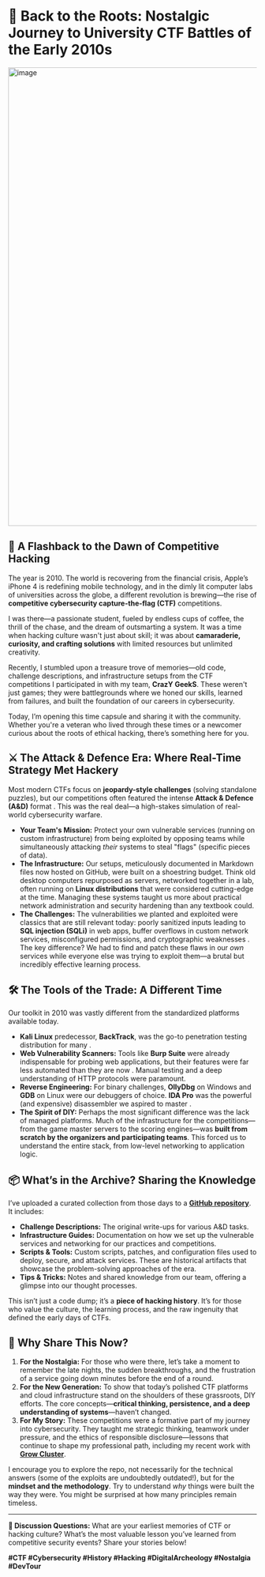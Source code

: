 
# 🔐 Back to the Roots: Nostalgic Journey to University CTF Battles of the Early 2010s

<img width="1664" height="928" alt="image" src="https://github.com/user-attachments/assets/1dfe8560-9629-44fb-9bfd-cd142073b13e" />

## 🧠 A Flashback to the Dawn of Competitive Hacking

The year is 2010. The world is recovering from the financial crisis, Apple’s iPhone 4 is redefining mobile technology, and in the dimly lit computer labs of universities across the globe, a different revolution is brewing—the rise of **competitive cybersecurity capture-the-flag (CTF)** competitions.

I was there—a passionate student, fueled by endless cups of coffee, the thrill of the chase, and the dream of outsmarting a system. It was a time when hacking culture wasn't just about skill; it was about **camaraderie, curiosity, and crafting solutions** with limited resources but unlimited creativity.

Recently, I stumbled upon a treasure trove of memories—old code, challenge descriptions, and infrastructure setups from the CTF competitions I participated in with my team, **CrazY GeekS**. These weren't just games; they were battlegrounds where we honed our skills, learned from failures, and built the foundation of our careers in cybersecurity.

Today, I’m opening this time capsule and sharing it with the community. Whether you're a veteran who lived through these times or a newcomer curious about the roots of ethical hacking, there’s something here for you.

## ⚔️ The Attack & Defence Era: Where Real-Time Strategy Met Hackery

Most modern CTFs focus on **jeopardy-style challenges** (solving standalone puzzles), but our competitions often featured the intense **Attack & Defence (A&D)** format . This was the real deal—a high-stakes simulation of real-world cybersecurity warfare.

*   **Your Team's Mission:** Protect your own vulnerable services (running on custom infrastructure) from being exploited by opposing teams while simultaneously attacking *their* systems to steal "flags" (specific pieces of data).
*   **The Infrastructure:** Our setups, meticulously documented in Markdown files now hosted on GitHub, were built on a shoestring budget. Think old desktop computers repurposed as servers, networked together in a lab, often running on **Linux distributions** that were considered cutting-edge at the time. Managing these systems taught us more about practical network administration and security hardening than any textbook could.
*   **The Challenges:** The vulnerabilities we planted and exploited were classics that are still relevant today: poorly sanitized inputs leading to **SQL injection (SQLi)** in web apps, buffer overflows in custom network services, misconfigured permissions, and cryptographic weaknesses . The key difference? We had to find and patch these flaws in our *own* services while everyone else was trying to exploit them—a brutal but incredibly effective learning process.

## 🛠️ The Tools of the Trade: A Different Time

Our toolkit in 2010 was vastly different from the standardized platforms available today.

*   **Kali Linux** predecessor, **BackTrack**, was the go-to penetration testing distribution for many .
*   **Web Vulnerability Scanners:** Tools like **Burp Suite** were already indispensable for probing web applications, but their features were far less automated than they are now . Manual testing and a deep understanding of HTTP protocols were paramount.
*   **Reverse Engineering:** For binary challenges, **OllyDbg** on Windows and **GDB** on Linux were our debuggers of choice. **IDA Pro** was the powerful (and expensive) disassembler we aspired to master .
*   **The Spirit of DIY:** Perhaps the most significant difference was the lack of managed platforms. Much of the infrastructure for the competitions—from the game master servers to the scoring engines—was **built from scratch by the organizers and participating teams**. This forced us to understand the entire stack, from low-level networking to application logic.

## 📦 What’s in the Archive? Sharing the Knowledge

I’ve uploaded a curated collection from those days to a **[GitHub repository](https://github.com/D3One/CTF_CrazY_GeekS/tree/main/Attack%26Defence)**. It includes:

*   **Challenge Descriptions:** The original write-ups for various A&D tasks.
*   **Infrastructure Guides:** Documentation on how we set up the vulnerable services and networking for our practices and competitions.
*   **Scripts & Tools:** Custom scripts, patches, and configuration files used to deploy, secure, and attack services. These are historical artifacts that showcase the problem-solving approaches of the era.
*   **Tips & Tricks:** Notes and shared knowledge from our team, offering a glimpse into our thought processes.

This isn’t just a code dump; it’s a **piece of hacking history**. It’s for those who value the culture, the learning process, and the raw ingenuity that defined the early days of CTFs.

## 🤔 Why Share This Now?

1.  **For the Nostalgia:** For those who were there, let’s take a moment to remember the late nights, the sudden breakthroughs, and the frustration of a service going down minutes before the end of a round.
2.  **For the New Generation:** To show that today’s polished CTF platforms and cloud infrastructure stand on the shoulders of these grassroots, DIY efforts. The core concepts—**critical thinking, persistence, and a deep understanding of systems**—haven’t changed.
3.  **For My Story:** These competitions were a formative part of my journey into cybersecurity. They taught me strategic thinking, teamwork under pressure, and the ethics of responsible disclosure—lessons that continue to shape my professional path, including my recent work with **[Grow Cluster](https://growcluster.com/en/)**.

I encourage you to explore the repo, not necessarily for the technical answers (some of the exploits are undoubtedly outdated!), but for the **mindset and the methodology**. Try to understand *why* things were built the way they were. You might be surprised at how many principles remain timeless.

---

**💬 Discussion Questions:** What are your earliest memories of CTF or hacking culture? What’s the most valuable lesson you’ve learned from competitive security events? Share your stories below!

**#CTF #Cybersecurity #History #Hacking #DigitalArcheology #Nostalgia #DevTour**
